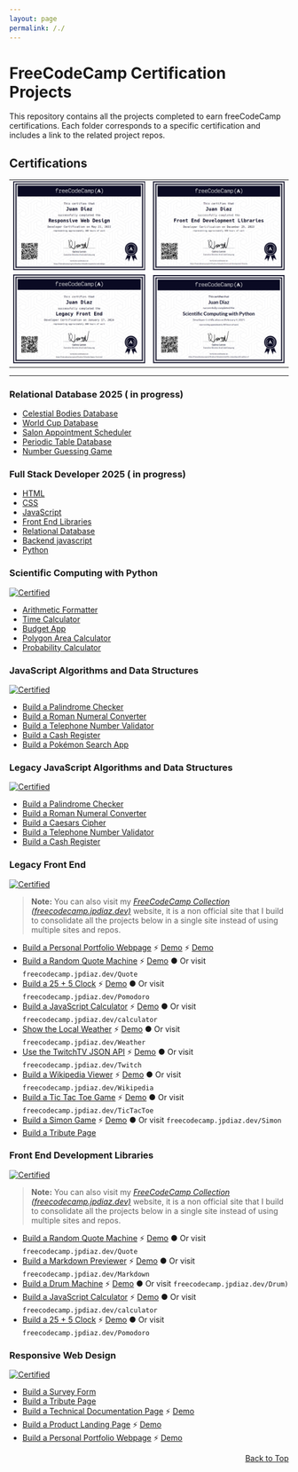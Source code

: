```yaml
---
layout: page
permalink: /./
---
```


# FreeCodeCamp Certification Projects

This repository contains all the projects completed to earn freeCodeCamp certifications. Each folder corresponds to a specific certification and includes a link to the related project repos.

## Certifications

|                                                                                                                                               |                                                                                                                                                                                 |
| --------------------------------------------------------------------------------------------------------------------------------------------- | ------------------------------------------------------------------------------------------------------------------------------------------------------------------------------- |
| [![responsiveWebDesign](./certifications/responsiveWebDesign.png)](https://www.freecodecamp.org/certification/1diazdev/responsive-web-design) | [![frontEndDevLibraries](./certifications/frontEndDevLibraries.png)](https://www.freecodecamp.org/certification/1diazdev/front-end-development-libraries)                       |
| [![legacyFrontEnd](./certifications/legacyFrontEnd.png)](https://www.freecodecamp.org/certification/1diazdev/legacy-front-end)                | [![scientificComputingWithPython](./certifications/scientificComputingWithPython.png)](https://www.freecodecamp.org/certification/1diazdev/scientific-computing-with-python-v7) |

---

### Relational Database 2025 ( in progress)

- [Celestial Bodies Database](./RelationalDatabase/CelestialBodiesDatabase/)
- [World Cup Database](./RelationalDatabase/WorldCupDatabase/)
- [Salon Appointment Scheduler](./RelationalDatabase/SalonAppointmentScheduler/)
- [Periodic Table Database](./RelationalDatabase/PeriodicTableDatabase/)
- [Number Guessing Game](./RelationalDatabase/NumberGuessingGame/)

### Full Stack Developer 2025 ( in progress)

- [HTML](./FullStackDeveloper/Html/)
- [CSS](./FullStackDeveloper/Css/)
- [JavaScript](./FullStackDeveloper/Js/)
- [Front End Libraries](./FullStackDeveloper/FrontEndLibraries/)
- [Relational Database](./FullStackDeveloper/RelationalDatabase/)
- [Backend javascript](./FullStackDeveloper/BackendJavaScript/)
- [Python](./FullStackDeveloper/Python/)

<!-- ### Data Analysis with Python
- [Mean-Variance-Standard Deviation Calculator](./DataAnalysiswithPython)
- [Demo graphic Data Analyzer](./DataAnalysiswithPython)
- [Medical Data Visualizer](./DataAnalysiswithPython)
- [Page View Time Series Visualizer](./DataAnalysiswithPython)
- [Sea Level Predictor](./DataAnalysiswithPython) -->

<!-- ### Machine Learning with Python
- [Rock Paper Scissors](./MachineLearningwithPython)
- [Cat and Dog Image Classifier](./MachineLearningwithPython)
- [Book Recommendation Engine using KNN](./MachineLearningwithPython)
- [Linear Regression Health Costs Calculator](./MachineLearningwithPython)
- [Neural Network SMS Text Classifier](./MachineLearningwithPython) -->

### Scientific Computing with Python

<!-- [Certified in 2025](https://www.freecodecamp.org/certification/1diazdev/scientific-computing-with-python-v7) -->

[![Certified](https://img.shields.io/badge/freeCodeCamp_Certified_in_2025-0A0A23.svg?style=for-the-badge&logo=freeCodeCamp&logoColor=white)](https://www.freecodecamp.org/certification/1diazdev/scientific-computing-with-python-v7)

- [Arithmetic Formatter](./ScientificComputingWithPython/ArithmeticFormatter)
- [Time Calculator](./ScientificComputingWithPython/TimeCalculator)
- [Budget App](./ScientificComputingWithPython/BudgetApp)
- [Polygon Area Calculator](./ScientificComputingwithPython/PolygonAreaCalculator)
- [Probability Calculator](./ScientificComputingWithPython/ProbabilityCalculator)

### JavaScript Algorithms and Data Structures

[![Certified](https://img.shields.io/badge/freeCodeCamp_Certified_in_2025-0A0A23.svg?style=for-the-badge&logo=freeCodeCamp&logoColor=white)]()

- [Build a Palindrome Checker](./JavaScriptAlgorithmsAndDataStructures/PalindromeChecker)
- [Build a Roman Numeral Converter](./JavaScriptAlgorithmsAndDataStructures/RomanNumeralConverter)
- [Build a Telephone Number Validator](./JavaScriptAlgorithmsAndDataStructures/TelephoneNumberValidator)
- [Build a Cash Register](./JavaScriptAlgorithmsAndDataStructures/CashRegister)
- [Build a Pokémon Search App](./JavaScriptAlgorithmsAndDataStructures/PokemonSearchApp)

### Legacy JavaScript Algorithms and Data Structures

[![Certified](https://img.shields.io/badge/freeCodeCamp_Certified_in_2025-0A0A23.svg?style=for-the-badge&logo=freeCodeCamp&logoColor=white)]()

- [Build a Palindrome Checker](./LegacyJavaScriptAlgorithmsAndDataStructures/PalindromeChecker)
- [Build a Roman Numeral Converter](./LegacyJavaScriptAlgorithmsAndDataStructures/RomanNumeralConverter)
- [Build a Caesars Cipher](./LegacyJavaScriptAlgorithmsAndDataStructures/CaesarsCipher)
- [Build a Telephone Number Validator](./LegacyJavaScriptAlgorithmsAndDataStructures/TelephoneNumberValidator)
- [Build a Cash Register](./LegacyJavaScriptAlgorithmsAndDataStructures/CashRegister)

### Legacy Front End

 <!--  [Certified in 2024](https://www.freecodecamp.org/certification/1diazdev/legacy-front-end) -->

[![Certified](https://img.shields.io/badge/freeCodeCamp_Certified_in_2024-0A0A23.svg?style=for-the-badge&logo=freeCodeCamp&logoColor=white)](https://www.freecodecamp.org/certification/1diazdev/legacy-front-end)

> **Note:** You can also visit my _[FreeCodeCamp Collection (freecodecamp.jpdiaz.dev)](https://freecodecamp.jpdiaz.dev)_ website, it is a non official site that I build to consolidate all the projects below in a single site instead of using multiple sites and repos.

- [Build a Personal Portfolio Webpage](https://github.com/JuanPabloDiaz/freecodecamp) ⚡ [Demo](https://freecodecamp.jpdiaz.dev) ⚡ [Demo](https://codepen.io/1diazdev/pen/EzNaQV)
- [Build a Random Quote Machine](https://github.com/JuanPabloDiaz/random-quote-generator) ⚡ [Demo](https://quote.jpdiaz.dev) ● Or visit `freecodecamp.jpdiaz.dev/Quote`
- [Build a 25 + 5 Clock](https://github.com/JuanPabloDiaz/25-5_clock) ⚡ [Demo](https://25.jpdiaz.dev) ● Or visit `freecodecamp.jpdiaz.dev/Pomodoro`
- [Build a JavaScript Calculator](https://github.com/JuanPabloDiaz/calculator) ⚡ [Demo](https://math.jpdiaz.dev) ● Or visit `freecodecamp.jpdiaz.dev/calculator`
- [Show the Local Weather](https://github.com/JuanPabloDiaz/weather) ⚡ [Demo](https://weather.jpdiaz.dev) ● Or visit `freecodecamp.jpdiaz.dev/Weather`
- [Use the TwitchTV JSON API](https://github.com/JuanPabloDiaz/twitch) ⚡ [Demo](https://twitch.jpdiaz.dev) ● Or visit `freecodecamp.jpdiaz.dev/Twitch`
- [Build a Wikipedia Viewer](https://github.com/JuanPabloDiaz/wikipediaViewer) ⚡ [Demo](https://wiki.jpdiaz.dev) ● Or visit `freecodecamp.jpdiaz.dev/Wikipedia`
- [Build a Tic Tac Toe Game](https://github.com/JuanPabloDiaz/ticTacToe) ⚡ [Demo](https://tictactoe.jpdiaz.dev) ● Or visit `freecodecamp.jpdiaz.dev/TicTacToe`
- [Build a Simon Game](https://github.com/JuanPabloDiaz/simonGame) ⚡ [Demo](https://simon.jpdiaz.dev) ● Or visit `freecodecamp.jpdiaz.dev/Simon`
- [Build a Tribute Page ](https://codepen.io/1diazdev/pen/wJWJEZ?editors=1000)

### Front End Development Libraries

 <!--  [Certified in 2023](https://www.freecodecamp.org/certification/1diazdev/front-end-development-libraries) -->

[![Certified](https://img.shields.io/badge/freeCodeCamp_Certified_in_2023-0A0A23.svg?style=for-the-badge&logo=freeCodeCamp&logoColor=white)](https://www.freecodecamp.org/certification/1diazdev/front-end-development-libraries)

> **Note:** You can also visit my _[FreeCodeCamp Collection (freecodecamp.jpdiaz.dev)](https://freecodecamp.jpdiaz.dev)_ website, it is a non official site that I build to consolidate all the projects below in a single site instead of using multiple sites and repos.

- [Build a Random Quote Machine](https://github.com/JuanPabloDiaz/random-quote-generator) ⚡ [Demo](https://quote.jpdiaz.dev) ● Or visit `freecodecamp.jpdiaz.dev/Quote`
- [Build a Markdown Previewer](https://github.com/JuanPabloDiaz/markdownPreviewer) ⚡ [Demo](https://markdown.jpdiaz.dev) ● Or visit `freecodecamp.jpdiaz.dev/Markdown`
- [Build a Drum Machine](https://github.com/JuanPabloDiaz/drumMachine) ⚡ [Demo](https://drum.jpdiaz.dev) ● Or visit `freecodecamp.jpdiaz.dev/Drum)`
- [Build a JavaScript Calculator](https://github.com/JuanPabloDiaz/calculator) ⚡ [Demo](https://math.jpdiaz.dev) ● Or visit `freecodecamp.jpdiaz.dev/calculator`
- [Build a 25 + 5 Clock](https://github.com/JuanPabloDiaz/25-5_clock) ⚡ [Demo](https://25.jpdiaz.dev) ● Or visit `freecodecamp.jpdiaz.dev/Pomodoro`

### Responsive Web Design

 <!-- [![Certified](https://img.shields.io/badge/freeCodeCamp_Certified_in_2022-0A0A23.svg?style=for-the-badge&logo=freeCodeCamp&logoColor=white)](https://www.freecodecamp.org/certification/1diazdev/responsive-web-design) -->

 <!--  [Certified in 2022](https://www.freecodecamp.org/certification/1diazdev/responsive-web-design) -->

[![Certified](https://img.shields.io/badge/freeCodeCamp_Certified_in_2022-0A0A23.svg?style=for-the-badge&logo=freeCodeCamp&logoColor=white)](https://www.freecodecamp.org/certification/1diazdev/responsive-web-design)

- [Build a Survey Form](https://codepen.io/1diazdev/pen/KLNpgw)
- [Build a Tribute Page](https://codepen.io/1diazdev/pen/wJWJEZ?editors=1000)
- [Build a Technical Documentation Page](https://github.com/JuanPabloDiaz/doc) ⚡ [Demo](https://docs.jpdiaz.dev)
- [Build a Product Landing Page](https://github.com/JuanPabloDiaz/landingZone) ⚡ [Demo](https://lp.jpdiaz.dev)
- [Build a Personal Portfolio Webpage](https://github.com/JuanPabloDiaz/jpdiaz) ⚡ [Demo](https://jpdiaz.dev)

<p align="right"><a href="#" onclick="scrollToTop(); return false;">Back to Top</a></p>
